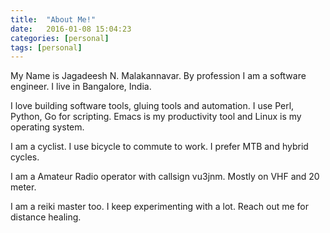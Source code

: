 ```yaml
---
title:  "About Me!"
date:   2016-01-08 15:04:23
categories: [personal]
tags: [personal]
---
```


My Name is Jagadeesh N. Malakannavar. By profession I am a software engineer. I
live in Bangalore, India.

I love building software tools, gluing tools and automation. I use Perl, Python,
Go for scripting. Emacs is my productivity tool and Linux is my operating system.

I am a cyclist. I use bicycle to commute to work. I prefer MTB and hybrid cycles.

I am a Amateur Radio operator with callsign vu3jnm. Mostly on VHF and 20 meter.

I am a reiki master too. I keep experimenting with a lot. Reach out me for
distance healing. 


